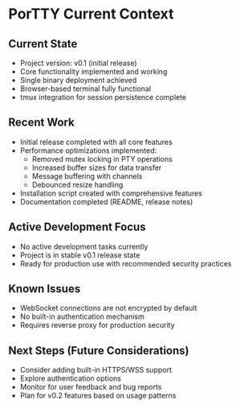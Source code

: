 # PorTTY Current Context

## Current State
- Project version: v0.1 (initial release)
- Core functionality implemented and working
- Single binary deployment achieved
- Browser-based terminal fully functional
- tmux integration for session persistence complete

## Recent Work
- Initial release completed with all core features
- Performance optimizations implemented:
  - Removed mutex locking in PTY operations
  - Increased buffer sizes for data transfer
  - Message buffering with channels
  - Debounced resize handling
- Installation script created with comprehensive features
- Documentation completed (README, release notes)

## Active Development Focus
- No active development tasks currently
- Project is in stable v0.1 release state
- Ready for production use with recommended security practices

## Known Issues
- WebSocket connections are not encrypted by default
- No built-in authentication mechanism
- Requires reverse proxy for production security

## Next Steps (Future Considerations)
- Consider adding built-in HTTPS/WSS support
- Explore authentication options
- Monitor for user feedback and bug reports
- Plan for v0.2 features based on usage patterns